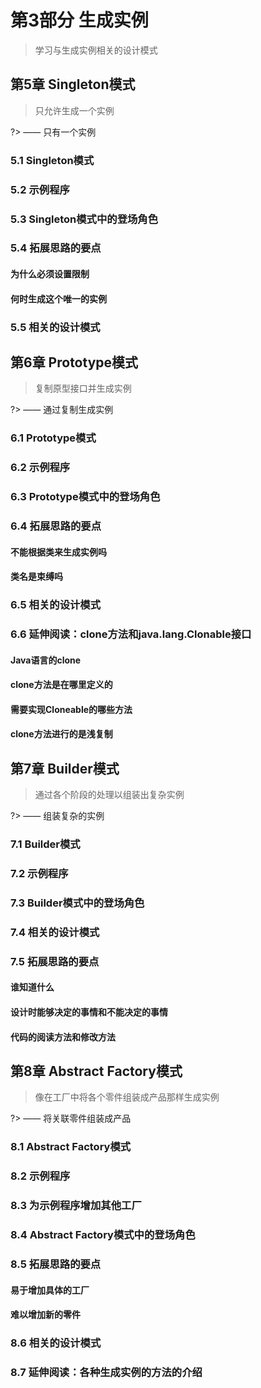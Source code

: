 # 第3部分 生成实例

> 学习与生成实例相关的设计模式

## 第5章 Singleton模式

> 只允许生成一个实例

?> —— 只有一个实例

### 5.1 Singleton模式

### 5.2 示例程序

### 5.3 Singleton模式中的登场角色

### 5.4 拓展思路的要点

#### 为什么必须设置限制

#### 何时生成这个唯一的实例

### 5.5 相关的设计模式

## 第6章 Prototype模式

> 复制原型接口并生成实例

?> —— 通过复制生成实例

### 6.1 Prototype模式

### 6.2 示例程序

### 6.3 Prototype模式中的登场角色

### 6.4 拓展思路的要点

#### 不能根据类来生成实例吗

#### 类名是束缚吗

### 6.5 相关的设计模式

### 6.6 延伸阅读：clone方法和java.lang.Clonable接口

#### Java语言的clone

#### clone方法是在哪里定义的

#### 需要实现Cloneable的哪些方法

#### clone方法进行的是浅复制

## 第7章 Builder模式

> 通过各个阶段的处理以组装出复杂实例

?> —— 组装复杂的实例

### 7.1 Builder模式

### 7.2 示例程序

### 7.3 Builder模式中的登场角色

### 7.4 相关的设计模式

### 7.5 拓展思路的要点

#### 谁知道什么

#### 设计时能够决定的事情和不能决定的事情

#### 代码的阅读方法和修改方法

## 第8章 Abstract Factory模式

> 像在工厂中将各个零件组装成产品那样生成实例

?> —— 将关联零件组装成产品

### 8.1 Abstract Factory模式

### 8.2 示例程序

### 8.3 为示例程序增加其他工厂

### 8.4 Abstract Factory模式中的登场角色

### 8.5 拓展思路的要点

#### 易于增加具体的工厂

#### 难以增加新的零件

### 8.6 相关的设计模式

### 8.7 延伸阅读：各种生成实例的方法的介绍